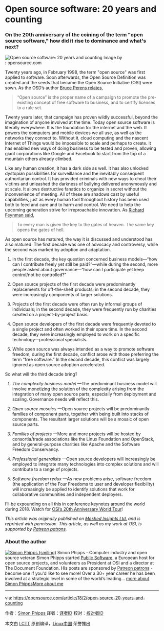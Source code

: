 Open source software: 20 years and counting
============================================================

### On the 20th anniversary of the coining of the term "open source software," how did it rise to dominance and what's next?

![Open source software: 20 years and counting](https://opensource.com/sites/default/files/styles/image-full-size/public/lead-images/2cents.png?itok=XlT7kFNY "Open source software: 20 years and counting")
Image by : opensource.com

Twenty years ago, in February 1998, the term "open source" was first applied to software. Soon afterwards, the Open Source Definition was created and the seeds that became the Open Source Initiative (OSI) were sown. As the OSD’s author [Bruce Perens relates][9],

> “Open source” is the proper name of a campaign to promote the pre-existing concept of free software to business, and to certify licenses to a rule set.

Twenty years later, that campaign has proven wildly successful, beyond the imagination of anyone involved at the time. Today open source software is literally everywhere. It is the foundation for the internet and the web. It powers the computers and mobile devices we all use, as well as the networks they connect to. Without it, cloud computing and the nascent Internet of Things would be impossible to scale and perhaps to create. It has enabled new ways of doing business to be tested and proven, allowing giant corporations like Google and Facebook to start from the top of a mountain others already climbed.

Like any human creation, it has a dark side as well. It has also unlocked dystopian possibilities for surveillance and the inevitably consequent authoritarian control. It has provided criminals with new ways to cheat their victims and unleashed the darkness of bullying delivered anonymously and at scale. It allows destructive fanatics to organize in secret without the inconvenience of meeting. All of these are shadows cast by useful capabilities, just as every human tool throughout history has been used both to feed and care and to harm and control. We need to help the upcoming generation strive for irreproachable innovation. As [Richard Feynman said][10],

> To every man is given the key to the gates of heaven. The same key opens the gates of hell.

As open source has matured, the way it is discussed and understood has also matured. The first decade was one of advocacy and controversy, while the second was marked by adoption and adaptation.

1.  In the first decade, the key question concerned business models—“how can I contribute freely yet still be paid?”—while during the second, more people asked about governance—“how can I participate yet keep control/not be controlled?”

2.  Open source projects of the first decade were predominantly replacements for off-the-shelf products; in the second decade, they were increasingly components of larger solutions.

3.  Projects of the first decade were often run by informal groups of individuals; in the second decade, they were frequently run by charities created on a project-by-project basis.

4.  Open source developers of the first decade were frequently devoted to a single project and often worked in their spare time. In the second decade, they were increasingly employed to work on a specific technology—professional specialists.

5.  While open source was always intended as a way to promote software freedom, during the first decade, conflict arose with those preferring the term “free software.” In the second decade, this conflict was largely ignored as open source adoption accelerated.

So what will the third decade bring?

1.  _The complexity business model_ —The predominant business model will involve monetizing the solution of the complexity arising from the integration of many open source parts, especially from deployment and scaling. Governance needs will reflect this.

2.  _Open source mosaics_ —Open source projects will be predominantly families of component parts, together with being built into stacks of components. The resultant larger solutions will be a mosaic of open source parts.

3.  _Families of projects_ —More and more projects will be hosted by consortia/trade associations like the Linux Foundation and OpenStack, and by general-purpose charities like Apache and the Software Freedom Conservancy.

4.  _Professional generalists_ —Open source developers will increasingly be employed to integrate many technologies into complex solutions and will contribute to a range of projects.

5.  _Software freedom redux_ —As new problems arise, software freedom (the application of the Four Freedoms to user and developer flexibility) will increasingly be applied to identify solutions that work for collaborative communities and independent deployers.

I’ll be expounding on all this in conference keynotes around the world during 2018\. Watch for [OSI’s 20th Anniversary World Tour][11]!

 _This article was originally published on [Meshed Insights Ltd.][2] and is reprinted with permission. This article, as well as my work at OSI, is supported by [Patreon patrons][3]._ 

### About the author

 [![Simon Phipps (smiling)](https://opensource.com/sites/default/files/styles/profile_pictures/public/pictures/picture-2305.jpg?itok=CefW_OYh)][12] Simon Phipps - Computer industry and open source veteran Simon Phipps started [Public Software][4], a European host for open source projects, and volunteers as President at OSI and a director at The Document Foundation. His posts are sponsored by [Patreon patrons][5] - become one if you'd like to see more! Over a 30+ year career he has been involved at a strategic level in some of the world’s leading... [more about Simon Phipps][6][More about me][7]

--------------------------------------------------------------------------------

via: https://opensource.com/article/18/2/open-source-20-years-and-counting

作者：[Simon Phipps  ][a]
译者：[译者ID](https://github.com/译者ID)
校对：[校对者ID](https://github.com/校对者ID)

本文由 [LCTT](https://github.com/LCTT/TranslateProject) 原创编译，[Linux中国](https://linux.cn/) 荣誉推出

[a]:https://opensource.com/users/simonphipps
[1]:https://opensource.com/article/18/2/open-source-20-years-and-counting?rate=TZxa8jxR6VBcYukor0FDsTH38HxUrr7Mt8QRcn0sC2I
[2]:https://meshedinsights.com/2017/12/21/20-years-and-counting/
[3]:https://patreon.com/webmink
[4]:https://publicsoftware.eu/
[5]:https://patreon.com/webmink
[6]:https://opensource.com/users/simonphipps
[7]:https://opensource.com/users/simonphipps
[8]:https://opensource.com/user/12532/feed
[9]:https://perens.com/2017/09/26/on-usage-of-the-phrase-open-source/
[10]:https://www.brainpickings.org/2013/07/19/richard-feynman-science-morality-poem/
[11]:https://opensource.org/node/905
[12]:https://opensource.com/users/simonphipps
[13]:https://opensource.com/users/simonphipps
[14]:https://opensource.com/users/simonphipps